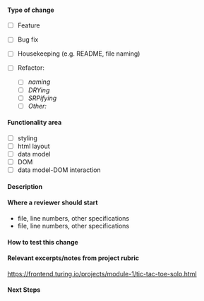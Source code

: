 #### Type of change

- [ ] Feature 
- [ ] Bug fix 
- [ ] Housekeeping (e.g. README, file naming)
- [ ] Refactor: 

  - [ ] *naming*
  - [ ] *DRYing*
  - [ ] *SRPifying*
  - [ ] *Other:*

#### Functionality area

- [ ] styling
- [ ] html layout
- [ ] data model
- [ ] DOM
- [ ] data model-DOM interaction

#### Description

#### Where a reviewer should start

 - file, line numbers, other specifications
 - file, line numbers, other specifications

#### How to test this change

#### Relevant excerpts/notes from project rubric
https://frontend.turing.io/projects/module-1/tic-tac-toe-solo.html

#### Next Steps
